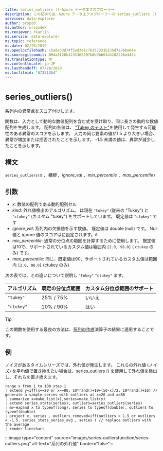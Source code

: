 ```yaml
---
title: series_outliers ()-Azure データエクスプローラー
description: この記事では、Azure データエクスプローラーの series_outliers () について説明します。
services: data-explorer
author: orspod
ms.author: orspodek
ms.reviewer: rkarlin
ms.service: data-explorer
ms.topic: reference
ms.date: 02/20/2019
ms.openlocfilehash: c5ada33d74f5ed3e1c7b357321b23bd7a76be64e
ms.sourcegitcommit: 09da3f26b4235368297b8b9b604d4282228a443c
ms.translationtype: MT
ms.contentlocale: ja-JP
ms.lasthandoff: 07/28/2020
ms.locfileid: "87351354"
---
```

# <a name="series_outliers"></a>series_outliers()

系列内の異常点をスコア付けします。

関数は、入力として動的な数値配列を含む式を受け取り、同じ長さの動的な数値配列を生成します。 配列の各値は、 ["Tukey のテスト"](https://en.wikipedia.org/wiki/Outlier#Tukey.27s_test)を使用して発生する可能性のある異常のスコアを示します。 入力の同じ要素の値が1.5 より大きい場合、異常が増加または拒否されたことを示します。 -1.5 未満の値は、異常が減少したことを示します。

## <a name="syntax"></a>構文

`series_outliers(`*x* `, `*種類* `, `*ignore_val* `, `*min_percentile* `, `*max_percentile*`)`

## <a name="arguments"></a>引数

* *x*: 数値の配列である動的配列セル
* *kind*: 外れ値検出のアルゴリズム。 は現在 `"tukey"` (従来の "Tukey") と `"ctukey"` (カスタム "tukey") をサポートしています。 既定値は `"ctukey"` です
* *ignore_val*: 系列内の欠損値を示す数値。 既定値は double (null) です。 Null 値と ignore 値のスコアはに設定されます。`0`
* *min_percentile*: 通常の分位点の範囲を計算するために使用します。 既定値は10で、サポートされているカスタム値は範囲内 `[2.0, 98.0]` ( `ctukey` のみ) です。
* *max_percentile*: 同じ、既定値は90、サポートされているカスタム値は範囲内 `[2.0, 98.0]` (ctukey のみ)

次の表では、との違いについて説明し `"tukey"` `"ctukey"` ます。

| アルゴリズム | 既定の分位点範囲 | カスタム分位点範囲のサポート |
|-----------|----------------------- |--------------------------------|
| `"tukey"` | 25% / 75%              | いいえ                             |
| `"ctukey"`| 10% / 90%              | はい                            |

> [!TIP]
> この関数を使用する最良の方法は、[系列の作成](make-seriesoperator.md)演算子の結果に適用することです。

## <a name="example"></a>例

ノイズがあるタイムシリーズでは、外れ値が発生します。 これらの外れ値 (ノイズ) を平均値で置き換えたい場合は、series_outliers () を使用して外れ値を検出し、それらを置き換えます。

<!-- csl: https://help.kusto.windows.net:443/Samples -->
```kusto
range x from 1 to 100 step 1 
| extend y=iff(x==20 or x==80, 10*rand()+10+(50-x)/2, 10*rand()+10) // generate a sample series with outliers at x=20 and x=80
| summarize x=make_list(x),series=make_list(y)
| extend series_stats(series), outliers=series_outliers(series)
| mv-expand x to typeof(long), series to typeof(double), outliers to typeof(double)
| project x, series , outliers_removed=iff(outliers > 1.5 or outliers < -1.5, series_stats_series_avg , series ) // replace outliers with the average
| render linechart
``` 

:::image type="content" source="images/series-outliersfunction/series-outliers.png" alt-text="系列の外れ値" border="false":::
